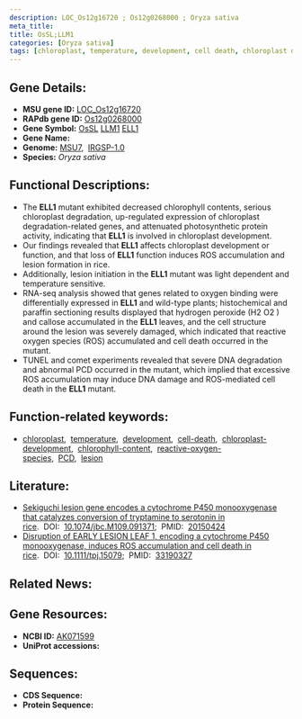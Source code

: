 ```yaml
---
description: LOC_Os12g16720 ; Os12g0268000 ; Oryza sativa
meta_title:
title: OsSL;LLM1
categories: [Oryza sativa]
tags: [chloroplast, temperature, development, cell death, chloroplast development, chlorophyll content, reactive oxygen species, PCD, lesion]
---
```


## Gene Details:
- **MSU gene ID:** [LOC_Os12g16720](http://rice.uga.edu/cgi-bin/ORF_infopage.cgi?orf=LOC_Os12g16720)  
- **RAPdb gene ID:** [Os12g0268000](https://rapdb.dna.affrc.go.jp/locus/?name=Os12g0268000)  
- **Gene Symbol:** <u>OsSL</u>&nbsp;<u>LLM1</u>&nbsp;<u>ELL1</u>
- **Gene Name:**
- **Genome:**  [MSU7](http://rice.uga.edu/),&nbsp;&nbsp;[IRGSP-1.0](https://rapdb.dna.affrc.go.jp/download/irgsp1.html)
- **Species:** *Oryza sativa*

## Functional Descriptions:
   - The **ELL1** mutant exhibited decreased chlorophyll contents, serious chloroplast degradation, up-regulated expression of chloroplast degradation-related genes, and attenuated photosynthetic protein activity, indicating that **ELL1** is involved in chloroplast development.
   - Our findings revealed that **ELL1** affects chloroplast development or function, and that loss of **ELL1** function induces ROS accumulation and lesion formation in rice.
   - Additionally, lesion initiation in the **ELL1** mutant was light dependent and temperature sensitive.
   - RNA-seq analysis showed that genes related to oxygen binding were differentially expressed in **ELL1** and wild-type plants; histochemical and paraffin sectioning results displayed that hydrogen peroxide (H2 O2 ) and callose accumulated in the **ELL1** leaves, and the cell structure around the lesion was severely damaged, which indicated that reactive oxygen species (ROS) accumulated and cell death occurred in the mutant.
   - TUNEL and comet experiments revealed that severe DNA degradation and abnormal PCD occurred in the mutant, which implied that excessive ROS accumulation may induce DNA damage and ROS-mediated cell death in the **ELL1** mutant.

## Function-related keywords:
   - [chloroplast](/tags/chloroplast/),&nbsp;&nbsp;[temperature](/tags/temperature/),&nbsp;&nbsp;[development](/tags/development/),&nbsp;&nbsp;[cell-death](/tags/cell-death/),&nbsp;&nbsp;[chloroplast-development](/tags/chloroplast-development/),&nbsp;&nbsp;[chlorophyll-content](/tags/chlorophyll-content/),&nbsp;&nbsp;[reactive-oxygen-species](/tags/reactive-oxygen-species/),&nbsp;&nbsp;[PCD](/tags/PCD/),&nbsp;&nbsp;[lesion](/tags/lesion/)

## Literature:
   - [Sekiguchi lesion gene encodes a cytochrome P450 monooxygenase that catalyzes conversion of tryptamine to serotonin in rice](https://www.doi.org/10.1074/jbc.M109.091371).&nbsp;&nbsp;DOI:&nbsp;&nbsp;[10.1074/jbc.M109.091371](https://www.doi.org/10.1074/jbc.M109.091371);&nbsp;&nbsp;PMID:&nbsp;&nbsp;[20150424](https://pubmed.ncbi.nlm.nih.gov/20150424/)
   - [Disruption of EARLY LESION LEAF 1, encoding a cytochrome P450 monooxygenase, induces ROS accumulation and cell death in rice](https://www.doi.org/10.1111/tpj.15079).&nbsp;&nbsp;DOI:&nbsp;&nbsp;[10.1111/tpj.15079](https://www.doi.org/10.1111/tpj.15079);&nbsp;&nbsp;PMID:&nbsp;&nbsp;[33190327](https://pubmed.ncbi.nlm.nih.gov/33190327/)

## Related News:

## Gene Resources:
- **NCBI ID:**  [AK071599](http://www.ncbi.nlm.nih.gov/nuccore/AK071599)
- **UniProt accessions:** [](https://www.uniprot.org/uniprotkb//entry)

## Sequences:
- **CDS Sequence:**
- **Protein Sequence:**
